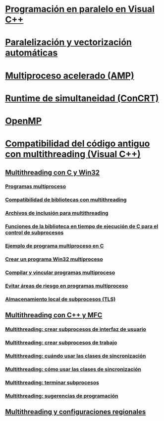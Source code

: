 # [Programación en paralelo en Visual C++](parallel-programming-in-visual-cpp.md)
# [Paralelización y vectorización automáticas](auto-parallelization-and-auto-vectorization.md)
# [Multiproceso acelerado (AMP)](amp/toc.md)
# [Runtime de simultaneidad (ConCRT)](concrt/toc.md)
# [OpenMP](openmp/toc.md)
# [Compatibilidad del código antiguo con multithreading (Visual C++)](multithreading-support-for-older-code-visual-cpp.md)
## [Multithreading con C y Win32](multithreading-with-c-and-win32.md)
### [Programas multiproceso](multithread-programs.md)
### [Compatibilidad de bibliotecas con multithreading](library-support-for-multithreading.md)
### [Archivos de inclusión para multithreading](include-files-for-multithreading.md)
### [Funciones de la biblioteca en tiempo de ejecución de C para el control de subprocesos](c-run-time-library-functions-for-thread-control.md)
### [Ejemplo de programa multiproceso en C](sample-multithread-c-program.md)
### [Crear un programa Win32 multiproceso](writing-a-multithreaded-win32-program.md)
### [Compilar y vincular programas multiproceso](compiling-and-linking-multithread-programs.md)
### [Evitar áreas de riesgo en programas multiproceso](avoiding-problem-areas-with-multithread-programs.md)
### [Almacenamiento local de subprocesos (TLS)](thread-local-storage-tls.md)
## [Multithreading con C++ y MFC](multithreading-with-cpp-and-mfc.md)
### [Multithreading: crear subprocesos de interfaz de usuario](multithreading-creating-user-interface-threads.md)
### [Multithreading: crear subprocesos de trabajo](multithreading-creating-worker-threads.md)
### [Multithreading: cuándo usar las clases de sincronización](multithreading-when-to-use-the-synchronization-classes.md)
### [Multithreading: cómo usar las clases de sincronización](multithreading-how-to-use-the-synchronization-classes.md)
### [Multithreading: terminar subprocesos](multithreading-terminating-threads.md)
### [Multithreading: sugerencias de programación](multithreading-programming-tips.md)
## [Multithreading y configuraciones regionales](multithreading-and-locales.md)
